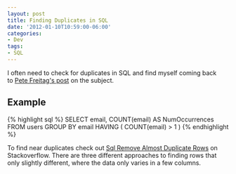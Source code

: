```yaml
---
layout: post
title: Finding Duplicates in SQL
date: '2012-01-10T10:59:00-06:00'
categories:
- Dev
tags:
- SQL
---
```


I often need to check for duplicates in SQL and find myself coming back to [Pete Freitag's post](http://www.petefreitag.com/item/169.cfm) on the subject.

## Example
{% highlight sql %}
SELECT email, COUNT(email) AS NumOccurrences
FROM users
GROUP BY email
HAVING ( COUNT(email) > 1 )
{% endhighlight %}

To find near duplicates check out [Sql Remove Almost Duplicate Rows](http://stackoverflow.com/questions/4566591/sql-remove-almost-duplicate-rows) on Stackoverflow. 
There are three different approaches to finding rows that only slightly different, where the data only varies in a few columns.
